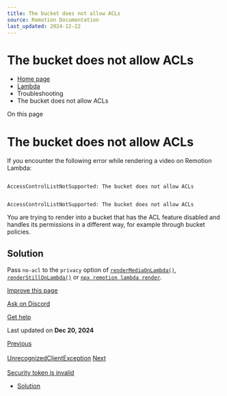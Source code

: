 ```yaml
---
title: The bucket does not allow ACLs
source: Remotion Documentation
last_updated: 2024-12-22
---
```


# The bucket does not allow ACLs

- [Home page](/)
- [Lambda](/docs/lambda)
- Troubleshooting
- The bucket does not allow ACLs

On this page

# The bucket does not allow ACLs

If you encounter the following error while rendering a video on Remotion Lambda:

```

AccessControlListNotSupported: The bucket does not allow ACLs
```

```

AccessControlListNotSupported: The bucket does not allow ACLs
```

You are trying to render into a bucket that has the ACL feature disabled and handles its permissions in a different way, for example through bucket policies.

## Solution [​](\#solution "Direct link to Solution")

Pass `no-acl` to the `privacy` option of [`renderMediaOnLambda()`](/docs/lambda/rendermediaonlambda#privacy), [`renderStillOnLambda()`](/docs/lambda/renderstillonlambda#privacy) or [`npx remotion lambda render`](/docs/lambda/cli/render#--privacy).

[Improve this page](https://github.com/remotion-dev/remotion/edit/main/packages/docs/docs/lambda/troubleshooting/bucket-disallows-acl.mdx)

[Ask on Discord](https://remotion.dev/discord)

[Get help](/docs/get-help)

Last updated on **Dec 20, 2024**

[Previous\
\
UnrecognizedClientException](/docs/lambda/troubleshooting/unrecognizedclientexception) [Next\
\
Security token is invalid](/docs/lambda/troubleshooting/security-token)

- [Solution](#solution)

